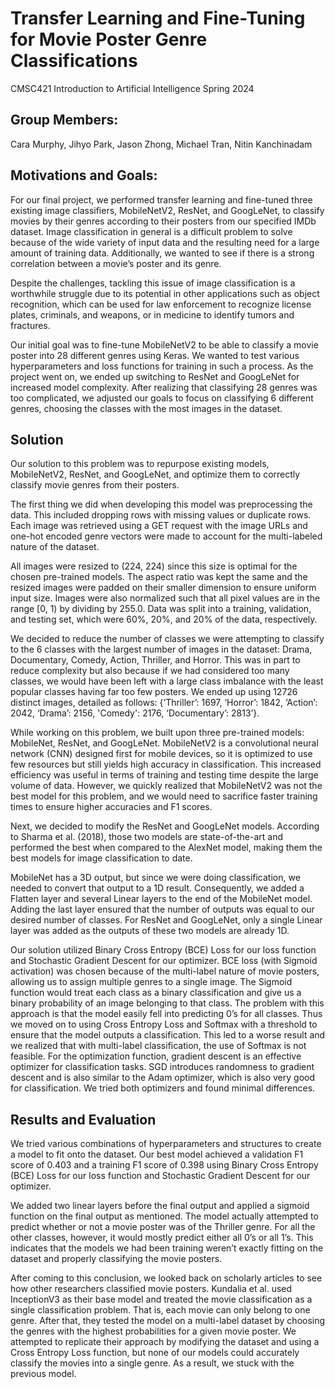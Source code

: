 # Transfer Learning and Fine-Tuning for Movie Poster Genre Classifications

CMSC421 Introduction to Artificial Intelligence Spring 2024

## Group Members:
Cara Murphy, Jihyo Park, Jason Zhong, Michael Tran, Nitin Kanchinadam

## Motivations and Goals:
For our final project, we performed transfer learning and fine-tuned three existing image classifiers, MobileNetV2, ResNet, and GoogLeNet, to classify movies by their genres according to their posters from our specified IMDb dataset. Image classification in general is a difficult problem to solve because of the wide variety of input data and the resulting need for a large amount of training data. Additionally, we wanted to see if there is a strong correlation between a movie’s poster and its genre. 

Despite the challenges, tackling this issue of image classification is a worthwhile struggle due to its potential in other applications such as object recognition, which can be used for law enforcement to recognize license plates, criminals, and weapons, or in medicine to identify tumors and fractures.

Our initial goal was to fine-tune MobileNetV2 to be able to classify a movie poster into 28 different genres using Keras. We wanted to test various hyperparameters and loss functions for training in such a process. As the project went on, we ended up switching to ResNet and GoogLeNet for increased model complexity. After realizing that classifying 28 genres was too complicated, we adjusted our goals to focus on classifying 6 different genres, choosing the classes with the most images in the dataset.

## Solution
Our solution to this problem was to repurpose existing models, MobileNetV2, ResNet, and GoogLeNet, and optimize them to correctly classify movie genres from their posters.

The first thing we did when developing this model was preprocessing the data. This included dropping rows with missing values or duplicate rows. Each image was retrieved using a GET request with the image URLs and one-hot encoded genre vectors were made to account for the multi-labeled nature of the dataset.

All images were resized to (224, 224) since this size is optimal for the chosen pre-trained models. The aspect ratio was kept the same and the resized images were padded on their smaller dimension to ensure uniform input size. Images were also normalized such that all pixel values are in the range [0, 1) by dividing by 255.0. Data was split into a training, validation, and testing set, which were 60%, 20%, and 20% of the data, respectively.

We decided to reduce the number of classes we were attempting to classify to the 6 classes with the largest number of images in the dataset: Drama, Documentary, Comedy, Action, Thriller, and Horror. This was in part to reduce complexity but also because if we had considered too many classes, we would have been left with a large class imbalance with the least popular classes having far too few posters. We ended up using 12726 distinct images, detailed as follows: {‘Thriller’: 1697, ‘Horror’: 1842, ‘Action’: 2042, ‘Drama’: 2156, 'Comedy': 2176, ‘Documentary’: 2813’}.

While working on this problem, we built upon three pre-trained models: MobileNet, ResNet, and GoogLeNet. MobileNetV2 is a convolutional neural network (CNN) designed first for mobile devices, so it is optimized to use few resources but still yields high accuracy in classification. This increased efficiency was useful in terms of training and testing time despite the large volume of data. However, we quickly realized that MobileNetV2 was not the best model for this problem, and we would need to sacrifice faster training times to ensure higher accuracies and F1 scores.

Next, we decided to modify the ResNet and GoogLeNet models. According to Sharma et al. (2018), those two models are state-of-the-art and performed the best when compared to the AlexNet model, making them the best models for image classification to date.

MobileNet has a 3D output, but since we were doing classification, we needed to convert that output to a 1D result. Consequently, we added a Flatten layer and several Linear layers to the end of the MobileNet model. Adding the last layer ensured that the number of outputs was equal to our desired number of classes. For ResNet and GoogLeNet, only a single Linear layer was added as the outputs of these two models are already 1D.

Our solution utilized Binary Cross Entropy (BCE) Loss for our loss function and Stochastic Gradient Descent for our optimizer. BCE loss (with Sigmoid activation) was chosen because of the multi-label nature of movie posters, allowing us to assign multiple genres to a single image. The Sigmoid function would treat each class as a binary classification and give us a binary probability of an image belonging to that class. The problem with this approach is that the model easily fell into predicting 0’s for all classes. Thus we moved on to using Cross Entropy Loss and Softmax with a threshold to ensure that the model outputs a classification. This led to a worse result and we realized that with multi-label classification, the use of Softmax is not feasible. For the optimization function, gradient descent is an effective optimizer for classification tasks. SGD introduces randomness to gradient descent and is also similar to the Adam optimizer, which is also very good for classification. We tried both optimizers and found minimal differences.


## Results and Evaluation
We tried various combinations of hyperparameters and structures to create a model to fit onto the dataset. Our best model achieved a validation F1 score of 0.403 and a training F1 score of 0.398 using Binary Cross Entropy (BCE) Loss for our loss function and Stochastic Gradient Descent for our optimizer.

We added two linear layers before the final output and applied a sigmoid function on the final output as mentioned. The model actually attempted to predict whether or not a movie poster was of the Thriller genre. For all the other classes, however, it would mostly predict either all 0’s or all 1’s. This indicates that the models we had been training weren’t exactly fitting on the dataset and properly classifying the movie posters.

After coming to this conclusion, we looked back on scholarly articles to see how other researchers classified movie posters. Kundalia et al. used InceptionV3 as their base model and treated the movie classification as a single classification problem. That is, each movie can only belong to one genre. After that, they tested the model on a multi-label dataset by choosing the genres with the highest probabilities for a given movie poster. We attempted to replicate their approach by modifying the dataset and using a Cross Entropy Loss function, but none of our models could accurately classify the movies into a single genre. As a result, we stuck with the previous model.
